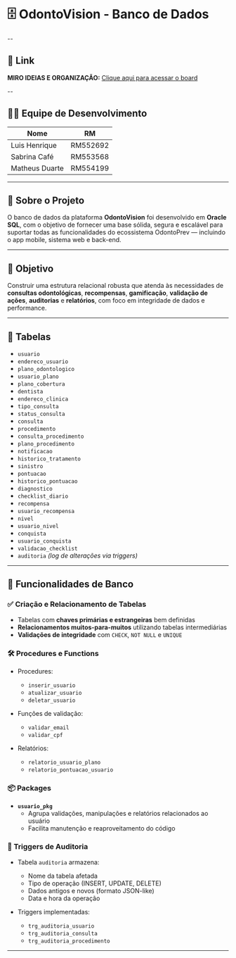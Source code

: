# 🗄️ OdontoVision - Banco de Dados

--

## 📌 Link  
**MIRO IDEIAS E ORGANIZAÇÃO:** [Clique aqui para acessar o board](https://miro.com/welcomeonboard/UnBzdHJIQXZyV3lnQ1BubkhHZHpIY1luMXByT215RG9FR1B6Zkl4eVBmbDVBa3V6WnFaTStHNWk0MzFMTGRIWGNrbHBsS3BJV3VRWHVUbEd1UlBDUnJUMHdwT0dzNmZFazBScmFROGtteDNGaVRGMGdoMnpFczc4K3pMd2JTTXRyVmtkMG5hNDA3dVlncnBvRVB2ZXBnPT0hdjE=?share_link_id=391102710576)

--

## 👨‍💻 Equipe de Desenvolvimento

| Nome              | RM       |
|-------------------|----------|
| Luis Henrique     | RM552692 |
| Sabrina Café      | RM553568 |
| Matheus Duarte    | RM554199 |

---

## 🧾 Sobre o Projeto

O banco de dados da plataforma **OdontoVision** foi desenvolvido em **Oracle SQL**, com o objetivo de fornecer uma base sólida, segura e escalável para suportar todas as funcionalidades do ecossistema OdontoPrev — incluindo o app mobile, sistema web e back-end.

---

## 🎯 Objetivo

Construir uma estrutura relacional robusta que atenda às necessidades de **consultas odontológicas**, **recompensas**, **gamificação**, **validação de ações**, **auditorias** e **relatórios**, com foco em integridade de dados e performance.

---

## 🧩 Tabelas

- `usuario`
- `endereco_usuario`
- `plano_odontologico`
- `usuario_plano`
- `plano_cobertura`
- `dentista`
- `endereco_clinica`
- `tipo_consulta`
- `status_consulta`
- `consulta`
- `procedimento`
- `consulta_procedimento`
- `plano_procedimento`
- `notificacao`
- `historico_tratamento`
- `sinistro`
- `pontuacao`
- `historico_pontuacao`
- `diagnostico`
- `checklist_diario`
- `recompensa`
- `usuario_recompensa`
- `nivel`
- `usuario_nivel`
- `conquista`
- `usuario_conquista`
- `validacao_checklist`
- `auditoria` *(log de alterações via triggers)*
  
---

## 🔄 Funcionalidades de Banco

### ✅ Criação e Relacionamento de Tabelas

- Tabelas com **chaves primárias e estrangeiras** bem definidas  
- **Relacionamentos muitos-para-muitos** utilizando tabelas intermediárias  
- **Validações de integridade** com `CHECK`, `NOT NULL` e `UNIQUE`

### 🛠️ Procedures e Functions

- Procedures:  
  - `inserir_usuario`  
  - `atualizar_usuario`  
  - `deletar_usuario`

- Funções de validação:  
  - `validar_email`  
  - `validar_cpf`

- Relatórios:  
  - `relatorio_usuario_plano`  
  - `relatorio_pontuacao_usuario`

### 📦 Packages

- **`usuario_pkg`**  
  - Agrupa validações, manipulações e relatórios relacionados ao usuário  
  - Facilita manutenção e reaproveitamento do código

### 🔔 Triggers de Auditoria

- Tabela `auditoria` armazena:
  - Nome da tabela afetada
  - Tipo de operação (INSERT, UPDATE, DELETE)
  - Dados antigos e novos (formato JSON-like)
  - Data e hora da operação

- Triggers implementadas:
  - `trg_auditoria_usuario`
  - `trg_auditoria_consulta`
  - `trg_auditoria_procedimento`

---
